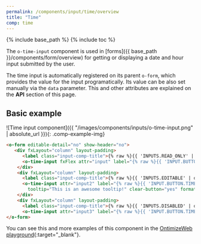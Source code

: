 ```yaml
---
permalink: /components/input/time/overview
title: "Time"
comp: time
---
```


{% include base_path %}
{% include toc %}

The `o-time-input` component is used in [forms]({{ base_path }}/components/form/overview) for getting or displaying a date and hour input submitted by the user.

The time input is automatically registered on its parent `o-form`, which provides the value for the input programatically. Its value can be also set manually via the `data` parameter. This and other attributes are explained on the **API** section of this page.

## Basic example
![Time input component]({{ "/images/components/inputs/o-time-input.png" | absolute_url }}){: .comp-example-img}

```html
<o-form editable-detail="no" show-header="no">
   <div fxLayout="column" layout-padding>
      <label class="input-comp-title">{% raw %}{{ 'INPUTS.READ_ONLY' | oTranslate }}{% endraw %}</label>
      <o-time-input fxFlex attr="input" label="{% raw %}{{ 'INPUT.BUTTON.TIME' | oTranslate }}{% endraw %}" [data]="getValue()"></o-time-input>
    </div>
    <div fxLayout="column" layout-padding>
      <label class="input-comp-title">{% raw %}{{ 'INPUTS.EDITABLE' | oTranslate }}{% endraw %}</label>
      <o-time-input attr="input2" label="{% raw %}{{ 'INPUT.BUTTON.TIME' | oTranslate }}{% endraw %}" [data]="getValue()" read-only="no" required="yes"
        tooltip="This is an awesome tooltip!" clear-button="yes" format="24"></o-time-input>
    </div>
    <div fxLayout="column" layout-padding>
      <label class="input-comp-title">{% raw %}{{ 'INPUTS.DISABLED' | oTranslate }}{% endraw %}</label>
      <o-time-input attr="input3" label="{% raw %}{{ 'INPUT.BUTTON.TIME' | oTranslate }}{% endraw %}" enabled="no" [data]="getValue()"></o-time-input>
</o-form>
```
You can see this and more examples of this component in the [OntimizeWeb playground]({{site.playgroundurl}}/main/inputs/time){:target="_blank"}.

